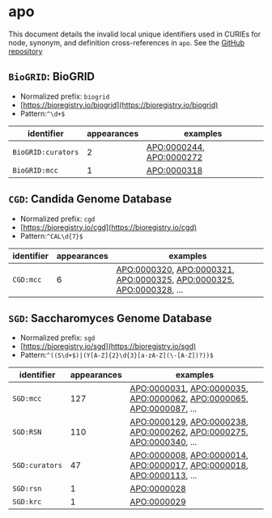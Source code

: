 # apo

This document details the invalid local unique identifiers used in CURIEs
for node, synonym, and definition cross-references in `apo`. See the [GitHub repository](https://github.com/obophenotype/ascomycete-phenotype-ontology)


## `BioGRID`: BioGRID

- Normalized prefix: `biogrid`
- [https://bioregistry.io/biogrid](https://bioregistry.io/biogrid)
- Pattern:`^\d+$`

| identifier         |   appearances | examples                                                                                             |
|--------------------|---------------|------------------------------------------------------------------------------------------------------|
| `BioGRID:curators` |             2 | [APO:0000244](https://bioregistry.io/APO:0000244), [APO:0000272](https://bioregistry.io/APO:0000272) |
| `BioGRID:mcc`      |             1 | [APO:0000318](https://bioregistry.io/APO:0000318)                                                    |

## `CGD`: Candida Genome Database

- Normalized prefix: `cgd`
- [https://bioregistry.io/cgd](https://bioregistry.io/cgd)
- Pattern:`^CAL\d{7}$`

| identifier   |   appearances | examples                                                                                                                                                                                                                                                           |
|--------------|---------------|--------------------------------------------------------------------------------------------------------------------------------------------------------------------------------------------------------------------------------------------------------------------|
| `CGD:mcc`    |             6 | [APO:0000320](https://bioregistry.io/APO:0000320), [APO:0000321](https://bioregistry.io/APO:0000321), [APO:0000325](https://bioregistry.io/APO:0000325), [APO:0000325](https://bioregistry.io/APO:0000325), [APO:0000328](https://bioregistry.io/APO:0000328), ... |

## `SGD`: Saccharomyces Genome Database

- Normalized prefix: `sgd`
- [https://bioregistry.io/sgd](https://bioregistry.io/sgd)
- Pattern:`^((S\d+$)|(Y[A-Z]{2}\d{3}[a-zA-Z](\-[A-Z])?))$`

| identifier     |   appearances | examples                                                                                                                                                                                                                                                           |
|----------------|---------------|--------------------------------------------------------------------------------------------------------------------------------------------------------------------------------------------------------------------------------------------------------------------|
| `SGD:mcc`      |           127 | [APO:0000031](https://bioregistry.io/APO:0000031), [APO:0000035](https://bioregistry.io/APO:0000035), [APO:0000062](https://bioregistry.io/APO:0000062), [APO:0000065](https://bioregistry.io/APO:0000065), [APO:0000087](https://bioregistry.io/APO:0000087), ... |
| `SGD:RSN`      |           110 | [APO:0000129](https://bioregistry.io/APO:0000129), [APO:0000238](https://bioregistry.io/APO:0000238), [APO:0000262](https://bioregistry.io/APO:0000262), [APO:0000275](https://bioregistry.io/APO:0000275), [APO:0000340](https://bioregistry.io/APO:0000340), ... |
| `SGD:curators` |            47 | [APO:0000008](https://bioregistry.io/APO:0000008), [APO:0000014](https://bioregistry.io/APO:0000014), [APO:0000017](https://bioregistry.io/APO:0000017), [APO:0000018](https://bioregistry.io/APO:0000018), [APO:0000113](https://bioregistry.io/APO:0000113), ... |
| `SGD:rsn`      |             1 | [APO:0000028](https://bioregistry.io/APO:0000028)                                                                                                                                                                                                                  |
| `SGD:krc`      |             1 | [APO:0000029](https://bioregistry.io/APO:0000029)                                                                                                                                                                                                                  |

